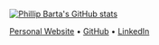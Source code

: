 <p align="center">

  <a href="https://github.com/Phillip9587"><img src="https://github-readme-stats.vercel.app/api?username=phillip9587&show_icons=true" alt="Phillip Barta's GitHub stats" /><a/>
  
</p>

<p align="center">

 [Personal Website](https://pbrt.at)  •  [GitHub](https://github.com/Phillip9587)  •  [LinkedIn](https://www.linkedin.com/in/phillip-barta-65829b180)
 
</p>
